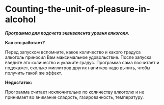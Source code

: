 # Counting-the-unit-of-pleasure-in-alcohol

***Программа для подсчета эквивалента уровня алкоголя.***


**Как это работает?**

Перед запуском вспомните, какое количество и какого градуса алкоголь приносил Вам максимальное удовольствие. 
После запуска введите это количество и укажите градус. Программа сама посчитает и подскажет, сколько миллитров других напитков надо выпить, чтобы получить такой же эффект.

**Недостаток:**

Программа считает исключительно по количеству алкоголю и не принимает во внимание сладость, газированность, температуру.

